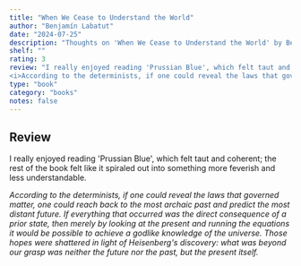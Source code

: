 ```yaml
---
title: "When We Cease to Understand the World"
author: "Benjamín Labatut"
date: "2024-07-25"
description: "Thoughts on 'When We Cease to Understand the World' by Benjamín Labatut."
shelf: ""
rating: 3
review: "I really enjoyed reading 'Prussian Blue', which felt taut and coherent; the rest of the book felt like it spiraled out into something more feverish and less understandable.<br/><br/>
<i>According to the determinists, if one could reveal the laws that governed matter, one could reach back to the most archaic past and predict the most distant future. If everything that occurred was the direct consequence of a prior state, then merely by looking at the present and running the equations it would be possible to achieve a godlike knowledge of the universe. Those hopes were shattered in light of Heisenberg's discovery: what was beyond our grasp was neither the future nor the past, but the present itself.</i>"
type: "book"
category: "books"
notes: false
---
```


## Review

I really enjoyed reading 'Prussian Blue', which felt taut and coherent; the rest of the book felt like it spiraled out into something more feverish and less understandable.

_According to the determinists, if one could reveal the laws that governed matter, one could reach back to the most archaic past and predict the most distant future. If everything that occurred was the direct consequence of a prior state, then merely by looking at the present and running the equations it would be possible to achieve a godlike knowledge of the universe. Those hopes were shattered in light of Heisenberg's discovery: what was beyond our grasp was neither the future nor the past, but the present itself._

